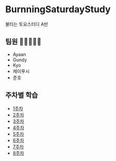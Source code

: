 # BurnningSaturdayStudy
불타는 토요스터디 A반 

## 팀원 🐶🐱🐭🐹🐰
- Ayaan
- Gundy
- Kyo
- 제이푸시
- 준호

## 주차별 학습
- [1주차](https://github.com/jjpush/BurnningSaturdayStudy/wiki/1주차)
- [2주차](https://github.com/jjpush/BurnningSaturdayStudy/wiki/2주차)
- [3주차](https://github.com/jjpush/BurnningSaturdayStudy/wiki/3주차)
- [4주차]()
- [5주차]()
- [6주차]()
- [7주차]()
- [8주차]()
